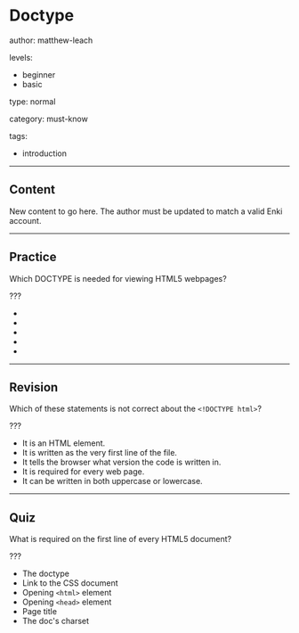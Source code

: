 # Doctype
author: matthew-leach

levels:
  - beginner
  - basic

type: normal

category: must-know

tags:
  - introduction

---
## Content

New content to go here. The author must be updated to match a valid Enki account.

---
## Practice

Which DOCTYPE is needed for viewing HTML5 webpages?

???

* <!DOCTYPE html>
* <!DOCTYPE html5>
* <!DOCTYPE HTML5>
* <!DOCTYPE "html">
* <!DOCTYPE html en>

---
## Revision

Which of these statements is not correct about the `<!DOCTYPE html>`?

???

* It is an HTML element.
* It is written as the very first line of the file.
* It tells the browser what version the code is written in.
* It is required for every web page.
* It can be written in both uppercase or lowercase.

---
## Quiz

What is required on the first line of every HTML5 document?

???

* The doctype 
* Link to the CSS document
* Opening `<html>` element
* Opening `<head>` element
* Page title
* The doc's charset



